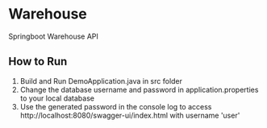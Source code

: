 # Warehouse
Springboot Warehouse API

## How to Run
1. Build and Run DemoApplication.java in src folder
2. Change the database username and password in application.properties to your local database
3. Use the generated password in the console log to access http://localhost:8080/swagger-ui/index.html with username 'user'

